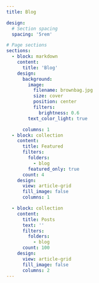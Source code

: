 ```yaml
---
title: Blog

design:
  # Section spacing
  spacing: '5rem'

# Page sections
sections:
  - block: markdown
    content:
      title: 'Blog'
    design:
      background:
        image:
          filename: brownbag.jpg
          size: cover
          position: center
          filters:
            brightness: 0.6
        text_color_light: true

      columns: 1
  - block: collection
    content:
      title: Featured
      filters:
        folders:
          - blog
        featured_only: true
      count: 4
    design:
      view: article-grid
      fill_image: false
      columns: 1

  - block: collection
    content:
      title: Posts
      text: ''
      filters:
        folders:
          - blog
      count: 100
    design:
      view: article-grid
      fill_image: false
      columns: 2
---
```

